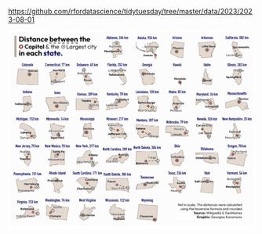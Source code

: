 https://github.com/rfordatascience/tidytuesday/tree/master/data/2023/2023-08-01

![](plots/state_names.png)
